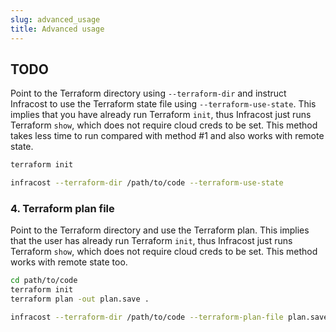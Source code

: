 ```yaml
---
slug: advanced_usage
title: Advanced usage
---
```


## TODO

Point to the Terraform directory using `--terraform-dir` and instruct Infracost to use the Terraform state file using `--terraform-use-state`. This implies that you have already run Terraform `init`, thus Infracost just runs Terraform `show`, which does not require cloud creds to be set. This method takes less time to run compared with method #1 and also works with remote state.

  ```sh
  terraform init

  infracost --terraform-dir /path/to/code --terraform-use-state
  ```



### 4. Terraform plan file

Point to the Terraform directory and use the Terraform plan. This implies that the user has already run Terraform `init`, thus Infracost just runs Terraform `show`, which does not require cloud creds to be set. This method works with remote state too.

  ```sh
  cd path/to/code
  terraform init
  terraform plan -out plan.save .

  infracost --terraform-dir /path/to/code --terraform-plan-file plan.save
  ```
